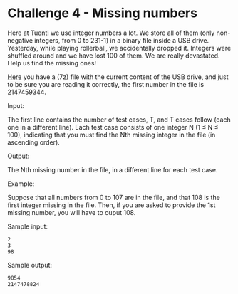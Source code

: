 Challenge 4 - Missing numbers
===========

Here at Tuenti we use integer numbers a lot. We store all of them (only
non-negative integers, from 0 to 231-1) in a binary file inside a USB drive.
Yesterday, while playing rollerball, we accidentally dropped it. Integers were
shuffled around and we have lost 100 of them. We are really devastated. Help
us find the missing ones!

[Here](https://mega.co.nz/#!r8JHzCIS!Y9mjQD2QC57Vuvvtv9o0yRIqk3p1ZI7l2LsQVrlb9n4) you have a (7z) file with the current content of the USB drive, and just
to be sure you are reading it correctly, the first number in the file is
2147459344.

Input:

The first line contains the number of test cases, T, and T cases follow (each
one in a different line). Each test case consists of one integer N (1 ≤ N ≤
100), indicating that you must find the Nth missing integer in the file (in
ascending order).

Output:

The Nth missing number in the file, in a different line for each test case.

Example:

Suppose that all numbers from 0 to 107 are in the file, and that 108 is the
first integer missing in the file. Then, if you are asked to provide the 1st
missing number, you will have to ouput 108.

Sample input:

    2
    3
    98

Sample output:

    9854
    2147478824
